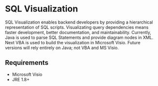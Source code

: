 SQL Visualization
=====================
SQL Visualization enables backend developers by providing a hierarchical representation of SQL scripts. Visualizating query dependencies means faster development, better documentation, and maintainability. Currently, Java is used to parse SQL Statements and provide diagram nodes in XML. Next VBA is used to build the visualization in Microsoft Visio. Future versions will rely entirely on Java; not VBA and MS Visio.


## Requirements
- Microsoft Visio
- JRE 1.8+
